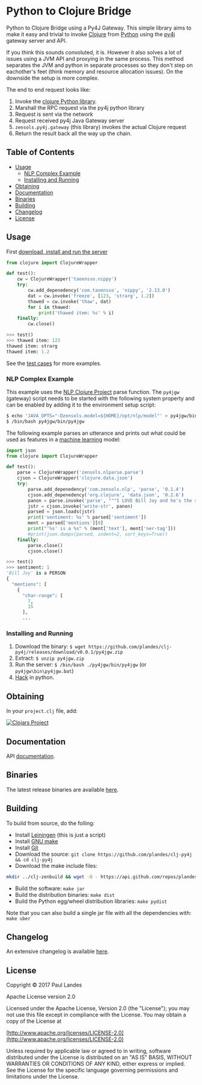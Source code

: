 # Python to Clojure Bridge

Python to Clojure Bridge using a Py4J Gateway.  This simple library aims to
make it easy and trivial to invoke [Clojure] from [Python] using the [py4j]
gateway server and API.

If you think this sounds convoluted, it is.  However it also solves a lot of
issues using a JVM API and proxying in the same process.  This method separates
the JVM and python in separate processes so they don't step on eachother's feet
(think memory and resource allocation issues).  On the downside the setup is
more complex.

The end to end request looks like:

1. Invoke the [clojure Python library](python/clojure/api.py).
2. Marshall the RPC request via the py4j python library
3. Request is sent via the network
4. Request received py4j Java Gateway server
5. `zensols.py4j.gateway` (this library) invokes the actual Clojure request
6. Return the result back all the way up the chain.


<!-- markdown-toc start - Don't edit this section. Run M-x markdown-toc-refresh-toc -->
## Table of Contents

- [Usage](#usage)
    - [NLP Complex Example](#nlp-complex-example)
    - [Installing and Running](#installing-and-running)
- [Obtaining](#obtaining)
- [Documentation](#documentation)
- [Binaries](#binaries)
- [Building](#building)
- [Changelog](#changelog)
- [License](#license)

<!-- markdown-toc end -->


## Usage

First [download, install and run the server](#installing-and-running)

```python
from clojure import ClojureWrapper

def test():
    cw = ClojureWrapper('taoensso.nippy')
    try:
        cw.add_depenedency('com.taoensso', 'nippy', '2.13.0')
        dat = cw.invoke('freeze', [123, 'strarg', 1.2])
        thawed = cw.invoke('thaw', dat)
        for i in thawed:
            print('thawed item: %s' % i)
    finally:
        cw.close()

>>> test()
>>> thawed item: 123
thawed item: strarg
thawed item: 1.2
```

See the [test cases](#test/python/tests.py) for more examples.


### NLP Complex Example

This example uses the [NLP Clojure Project] parse function.  The `py4jgw`
(gateway) script needs to be started with the following system property and can
be enabled by adding it to the environment setup script:

```bash
$ echo 'JAVA_OPTS="-Dzensols.model=${HOME}/opt/nlp/model"' > py4jgw/bin/setupenv
$ /bin/bash py4jgw/bin/py4jgw
```

The following example parses an utterance and prints out what could be used as
features in a [machine learning](https://github.com/plandes/clj-ml-model)
model:

```python
import json
from clojure import ClojureWrapper

def test():
    parse = ClojureWrapper('zensols.nlparse.parse')
    cjson = ClojureWrapper('clojure.data.json')
    try:
        parse.add_depenedency('com.zensols.nlp', 'parse', '0.1.4')
        cjson.add_depenedency('org.clojure', 'data.json', '0.2.6')
        panon = parse.invoke('parse', """I LOVE Bill Joy and he's the smartest guy in the world!""")
        jstr = cjson.invoke('write-str', panon)
        parsed = json.loads(jstr)
        print('sentiment: %s' % parsed['sentiment'])
        ment = parsed['mentions'][0]
        print("'%s' is a %s" % (ment['text'], ment['ner-tag']))
        #print(json.dumps(parsed, indent=2, sort_keys=True))
    finally:
        parse.close()
        cjson.close()

>>> test()
>>> sentiment: 1
'Bill Joy' is a PERSON
{
  "mentions": [
    {
      "char-range": [
        7, 
        15
      ], 
	  ...
```


### Installing and Running

1. Download the binary:
   `$ wget https://github.com/plandes/clj-py4j/releases/download/v0.0.1/py4jgw.zip`
2. Extract: `$ unzip py4jgw.zip`
3. Run the server: `$ /bin/bash ./py4jgw/bin/py4jgw` (or `py4jgw\bin\py4jgw.bat`)
4. [Hack](#usage) in python.


## Obtaining

In your `project.clj` file, add:

[![Clojars Project](https://clojars.org/com.zensols.py4j/gateway/latest-version.svg)](https://clojars.org/com.zensols.py4j/gateway/)


## Documentation

API [documentation](https://plandes.github.io/clj-py4j/codox/index.html).


## Binaries

The latest release binaries are
available [here](https://github.com/plandes/clj-py4j/releases/latest).


## Building

To build from source, do the folling:

- Install [Leiningen](http://leiningen.org) (this is just a script)
- Install [GNU make](https://www.gnu.org/software/make/)
- Install [Git](https://git-scm.com)
- Download the source: `git clone https://github.com/plandes/clj-py4j && cd clj-py4j`
- Download the make include files:
```bash
mkdir ../clj-zenbuild && wget -O - https://api.github.com/repos/plandes/clj-zenbuild/tarball | tar zxfv - -C ../clj-zenbuild --strip-components 1
```
- Build the software: `make jar`
- Build the distribution binaries: `make dist`
- Build the Python egg/wheel distribution libraries: `make pydist`

Note that you can also build a single jar file with all the dependencies with: `make uber`


## Changelog

An extensive changelog is available [here](CHANGELOG.md).


## License

Copyright © 2017 Paul Landes

Apache License version 2.0

Licensed under the Apache License, Version 2.0 (the "License");
you may not use this file except in compliance with the License.
You may obtain a copy of the License at

[http://www.apache.org/licenses/LICENSE-2.0](http://www.apache.org/licenses/LICENSE-2.0)

Unless required by applicable law or agreed to in writing, software
distributed under the License is distributed on an "AS IS" BASIS,
WITHOUT WARRANTIES OR CONDITIONS OF ANY KIND, either express or implied.
See the License for the specific language governing permissions and
limitations under the License.


<!-- links-->

[NLP Clojure Project]: https://github.com/plandes/clj-nlp-parse
[py4j]: https://www.py4j.org
[Clojure]: https://clojure.org
[Python]: https://www.python.org
